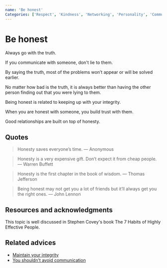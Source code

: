 ```yaml
---
name: 'Be honest'
Categories: ['Respect', 'Kindness', 'Networking', 'Personality', 'Communication', 'Trust', 'Integrity', 'Relationships', 'Honesty']
---
```

# Be honest

Always go with the truth.

If you communicate with someone, don't lie to them.

By saying the truth, most of the problems won’t appear or will be solved earlier.

No matter how bad is the truth, it is always better than having the other person finding out that you were lying to them.

Being honest is related to keeping up with your integrity.

When you are honest with someone, you build trust with them.

Good relationships are built on top of honesty.

## Quotes

> Honesty saves everyone’s time. — Anonymous

> Honesty is a very expensive gift. Don’t expect it from cheap people. — Warren Buffett

> Honesty is the first chapter in the book of wisdom. — Thomas Jefferson

> Being honest may not get you a lot of friends but it’ll always get you the right ones. — John Lennon

## Resources and acknowledgments

This topic is well discussed in Stephen Covey's book The 7 Habits of Highly Effective People.

## Related advices

- [Maintain your integrity](Maintain%20your%20integrity/index.md)
- [You shouldn't avoid communication](You%20shouldn't%20avoid%20communication/index.md)